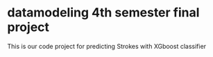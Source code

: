 # datamodeling 4th semester final project
 This is our code project  for predicting Strokes with XGboost classifier
